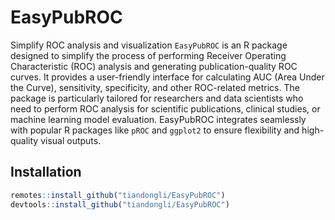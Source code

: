 # EasyPubROC
Simplify ROC analysis and visualization
`EasyPubROC` is an R package designed to simplify the process of performing Receiver Operating Characteristic (ROC) analysis and generating publication-quality ROC curves. It provides a user-friendly interface for calculating AUC (Area Under the Curve), sensitivity, specificity, and other ROC-related metrics. The package is particularly tailored for researchers and data scientists who need to perform ROC analysis for 
scientific publications, clinical studies, or machine learning model evaluation. EasyPubROC integrates seamlessly with popular R packages like `pROC` and `ggplot2` to ensure flexibility and high-quality visual outputs.

## Installation

```r
remotes::install_github("tiandongli/EasyPubROC")
devtools::install_github("tiandongli/EasyPubROC")
```
